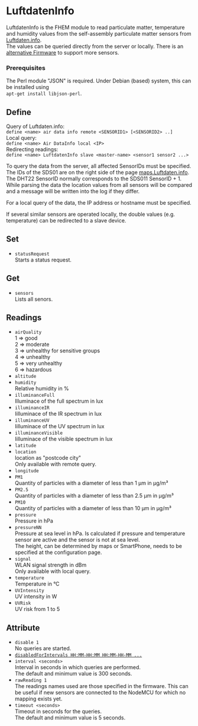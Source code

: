 <span id="LuftdatenInfo"></span>
# LuftdatenInfo
  LuftdatenInfo is the FHEM module to read particulate matter, temperature and humidity values ​​from the self-assembly particulate matter sensors from [Luftdaten.info](Luftdaten.info).  
  The values ​​can be queried directly from the server or locally.
  There is an [alternative Firmware](forum.fhem.de/index.php/topic,73879) to support more sensors.

### Prerequisites
  The Perl module "JSON" is required.
  Under Debian (based) system, this can be installed using  
  `apt-get install libjson-perl`.

<span id="LuftdatenInfodefine"></span>
## Define
  Query of Luftdaten.info:  
  `define <name> air data info remote <SENSORID1> [<SENSORID2> ..]`  
  Local query:  
  `define <name> Air DataInfo local <IP>`  
  Redirecting readings:  
  `define <name> LuftdatenInfo slave <master-name> <sensor1 sensor2 ...>`

  To query the data from the server, all affected SensorIDs must be specified. The IDs of the SDS01 are on the right side of the page [maps.Luftdaten.info](maps.Luftdaten.info). The DHT22 SensorID normally corresponds to the SDS011 SensorID + 1.  
  While parsing the data the location values from all sensors will be compared and a message will be written into the log if they differ.  

  For a local query of the data, the IP address or hostname must be specified.

  If several similar sensors are operated locally, the double values (e.g. temperature) can be redirected to a slave device.

<span id="LuftdatenInfoset"></span>
## Set
  - `statusRequest`  
    Starts a status request.

<span id="LuftdatenInfoget"></span>
## Get
  - `sensors`  
    Lists all senors.

<span id="LuftdatenInforeadings"></span>
## Readings
  - `airQuality`  
    1 =\> good  
    2 =\> moderate  
    3 =\> unhealthy for sensitive groups  
    4 =\> unhealthy  
    5 =\> very unhealthy  
    6 =\> hazardous  
  - `altitude`  
  - `humidity`  
    Relative humidity in %
  - `illuminanceFull`  
    Illuminace of the full spectrum in lux
  - `illuminanceIR`  
    Iilluminace of the IR spectrum in lux
  - `illuminanceUV`  
    Iilluminace of the UV spectrum in lux
  - `illuminanceVisible`  
    Iilluminace of the visible spectrum in lux
  - `latitude`  
  - `location`  
    location as "postcode city"  
    Only available with remote query.
  - `longitude`  
  - `PM1`  
    Quantity of particles with a diameter of less than 1 μm in μg/m³
  - `PM2.5`  
    Quantity of particles with a diameter of less than 2.5 μm in μg/m³
  - `PM10`  
    Quantity of particles with a diameter of less than 10 μm in μg/m³
  - `pressure`  
    Pressure in hPa
  - `pressureNN`  
    Pressure at sea level in hPa.
    Is calculated if pressure and temperature sensor are active and the sensor is not at sea level.  
    The height, can be determined by maps or SmartPhone, needs to be specified at the configuration page.
  - `signal`  
    WLAN signal strength in dBm  
    Only available with local query.
  - `temperature`  
    Temperature in °C
  - `UVIntensity`  
    UV intensity in W
  - `UVRisk`  
    UV risk from 1 to 5

<span id="LuftdatenInfoattr"></span>
## Attribute
  - `disable 1`  
    No queries are started.
  - [<span class="underline">`disabledForIntervals HH:MM-HH:MM
    HH:MM-HH-MM ...`</span>](#disabledForIntervals)
  - `interval <seconds>`  
    Interval in seconds in which queries are performed.  
    The default and minimum value is 300 seconds.
  - `rawReading 1`  
    The readings names used are those specified in the firmware. This can be useful if new sensors are connected to the NodeMCU for which no mapping exists yet.
  - `timeout <seconds>`  
    Timeout in seconds for the queries.  
    The default and minimum value is 5 seconds.
